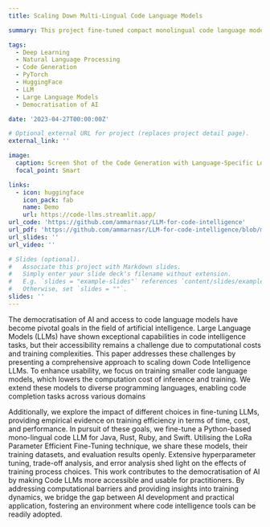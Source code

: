 ```yaml
---
title: Scaling Down Multi-Lingual Code Language Models

summary: This project fine-tuned compact monolingual code language models to new programming languages using efficient techniques, with the goal of expanding capabilities and accessibility of code intelligence tools. The work shares insights from optimizing training efficiency and makes models/datasets publicly available to further AI democratization.

tags:
  - Deep Learning
  - Natural Language Processing
  - Code Generation
  - PyTorch
  - HuggingFace
  - LLM
  - Large Language Models
  - Democratisation of AI

date: '2023-04-27T00:00:00Z'

# Optional external URL for project (replaces project detail page).
external_link: ''

image:
  caption: Screen Shot of the Code Generation with Language-Specific LoRa Models HuggingFace Space
  focal_point: Smart

links:
  - icon: huggingface
    icon_pack: fab
    name: Demo
    url: https://code-llms.streamlit.app/
url_code: 'https://github.com/ammarnasr/LLM-for-code-intelligence'
url_pdf: 'https://github.com/ammarnasr/LLM-for-code-intelligence/blob/main/ammar_dissertation.pdf'
url_slides: ''
url_video: ''

# Slides (optional).
#   Associate this project with Markdown slides.
#   Simply enter your slide deck's filename without extension.
#   E.g. `slides = "example-slides"` references `content/slides/example-slides.md`.
#   Otherwise, set `slides = ""`.
slides: ''
---
```


The democratisation of AI and access to code language models have become pivotal goals in the field of artificial intelligence. Large Language Models (LLMs) have shown exceptional capabilities in code intelligence tasks, but their accessibility remains a challenge due to computational costs and training complexities. This paper addresses these challenges by presenting a comprehensive approach to scaling down Code Intelligence LLMs. To enhance usability, we focus on training smaller code language models, which lowers the computation cost of inference and training. We extend these models to diverse programming languages, enabling code completion tasks across various domains 

Additionally, we explore the impact of different choices in fine-tuning LLMs, providing empirical evidence on training efficiency in terms of time, cost, and performance. In pursuit of these goals, we fine-tune a Python-based mono-lingual code LLM for Java, Rust, Ruby, and Swift. Utilising the LoRa Parameter Efficient Fine-Tuning technique, we share these models, their training datasets, and evaluation results openly. Extensive hyperparameter tuning, trade-off analysis, and error analysis shed light on the effects of training process choices. This work contributes to the democratisation of AI by making Code LLMs more accessible and usable for practitioners. By addressing computational barriers and providing insights into training dynamics, we bridge the gap between AI development and practical application, fostering an environment where code intelligence tools can be readily adopted.

